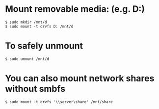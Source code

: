 # Mount removable media: (e.g. D:)
```
$ sudo mkdir /mnt/d
$ sudo mount -t drvfs D: /mnt/d
```

# To safely unmount
```
$ sudo umount /mnt/d
```

# You can also mount network shares without smbfs
```
$ sudo mount -t drvfs '\\server\share' /mnt/share
```
